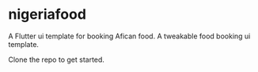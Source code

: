 # nigeriafood

A Flutter ui template for booking Afican food. A tweakable food booking ui template. 

Clone the repo to get started.

